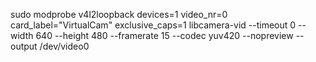 sudo modprobe v4l2loopback devices=1 video_nr=0 card_label="VirtualCam" exclusive_caps=1 libcamera-vid --timeout 0 --width 640 --height 480 --framerate 15 --codec yuv420 --nopreview --output /dev/video0
